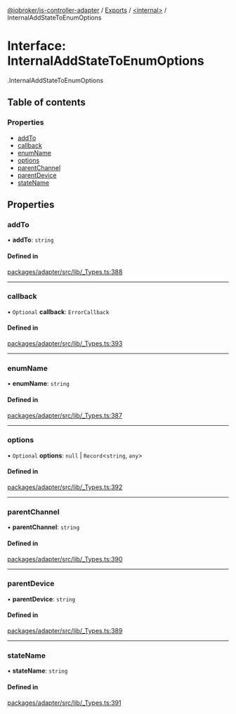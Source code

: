 [@iobroker/js-controller-adapter](../README.md) / [Exports](../modules.md) / [<internal\>](../modules/internal_.md) / InternalAddStateToEnumOptions

# Interface: InternalAddStateToEnumOptions

[<internal>](../modules/internal_.md).InternalAddStateToEnumOptions

## Table of contents

### Properties

- [addTo](internal_.InternalAddStateToEnumOptions.md#addto)
- [callback](internal_.InternalAddStateToEnumOptions.md#callback)
- [enumName](internal_.InternalAddStateToEnumOptions.md#enumname)
- [options](internal_.InternalAddStateToEnumOptions.md#options)
- [parentChannel](internal_.InternalAddStateToEnumOptions.md#parentchannel)
- [parentDevice](internal_.InternalAddStateToEnumOptions.md#parentdevice)
- [stateName](internal_.InternalAddStateToEnumOptions.md#statename)

## Properties

### addTo

• **addTo**: `string`

#### Defined in

[packages/adapter/src/lib/_Types.ts:388](https://github.com/ioBroker/ioBroker.js-controller/blob/74ea8583/packages/adapter/src/lib/_Types.ts#L388)

___

### callback

• `Optional` **callback**: `ErrorCallback`

#### Defined in

[packages/adapter/src/lib/_Types.ts:393](https://github.com/ioBroker/ioBroker.js-controller/blob/74ea8583/packages/adapter/src/lib/_Types.ts#L393)

___

### enumName

• **enumName**: `string`

#### Defined in

[packages/adapter/src/lib/_Types.ts:387](https://github.com/ioBroker/ioBroker.js-controller/blob/74ea8583/packages/adapter/src/lib/_Types.ts#L387)

___

### options

• `Optional` **options**: ``null`` \| `Record`<`string`, `any`\>

#### Defined in

[packages/adapter/src/lib/_Types.ts:392](https://github.com/ioBroker/ioBroker.js-controller/blob/74ea8583/packages/adapter/src/lib/_Types.ts#L392)

___

### parentChannel

• **parentChannel**: `string`

#### Defined in

[packages/adapter/src/lib/_Types.ts:390](https://github.com/ioBroker/ioBroker.js-controller/blob/74ea8583/packages/adapter/src/lib/_Types.ts#L390)

___

### parentDevice

• **parentDevice**: `string`

#### Defined in

[packages/adapter/src/lib/_Types.ts:389](https://github.com/ioBroker/ioBroker.js-controller/blob/74ea8583/packages/adapter/src/lib/_Types.ts#L389)

___

### stateName

• **stateName**: `string`

#### Defined in

[packages/adapter/src/lib/_Types.ts:391](https://github.com/ioBroker/ioBroker.js-controller/blob/74ea8583/packages/adapter/src/lib/_Types.ts#L391)
